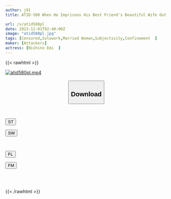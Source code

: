 ```yaml
---
author: j91
title: ATID-580 When He Imprisons His Best Friend's Beautiful Wife Out Of Jealousy, He Turns Out To Be Only One Person, Contrary To Appearances. I Carefully Trained Her Novice Body To Have Sex With My Unequaled Dick. Emi Nishino

url: /v/atid580pl
date: 2023-12-01T02:40:00Z
image: "atid580pl.jpg"
tags: [Censored,Solowork,Married Woman,Subjectivity,Confinement	 ]
maker: [Attackers]
actress: [Nishino Emi  ]
---
```



{{< rawhtml >}}

<div class="video" data-videoid="A3ALzmR4gpsmz8">
    <a href="javascript:;">
        <img src="/v/atid580pl/atid580pl.jpg" width="WIDTH" height="HEIGHT" alt="atid580pl.mp4" loading="lazy">
    </a>
</div>

<script type="text/javascript" src="https://j91.asia/asset/on-demand-st.js"></script>

<br>
  <link rel="stylesheet" href="https://j91.asia/asset/bs5.css">
  
  <center>
  <button class="btn btn-primary" type="button" data-bs-toggle="collapse" data-bs-target=".multi-collapse" aria-expanded="false" aria-controls="multiCollapseExample1 multiCollapseExample2"><h2>Download</h2></button></center>
</p>
<div class="row">
  <div class="col">
    <div class="collapse multi-collapse" id="multiCollapseExample1">
      <div class="card card-body">
	      	      <br>
<div class="buttons">  
<p><a href="https://streamtape.to/v/A3ALzmR4gpsmz8" target="_blank"><button class="btn-hover color-3"><i class="fa fa-download"></i> ST</button></a></p>
<p><a href="https://flaswish.com/7is9rxmubec3" target="_blank"><button class="btn-hover color-2"><i class="fa fa-download"></i> SW</button></a></p></div>
    </div>
  </div>
</div>
  <div class="col">
    <div class="collapse multi-collapse" id="multiCollapseExample2">
      <div class="card card-body">
	      <br>
<div class="buttons">
<p><a href="javascript:;" target="_blank"><button class="btn-hover color-9"><i class="fa fa-download"></i> FL</button></a></p>
<p><a href="javascript:;" target="_blank"><button class="btn-hover color-8"><i class="fa fa-download"></i> FM</button></a></p></div>
<br><br>
      </div>
    </div>
  </div>
</div>

{{< /rawhtml >}}